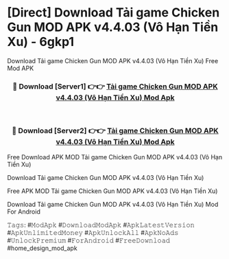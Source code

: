 # [Direct] Download Tải game Chicken Gun MOD APK v4.4.03 (Vô Hạn Tiền Xu) - 6gkp1
Download Tải game Chicken Gun MOD APK v4.4.03 (Vô Hạn Tiền Xu) Free Mod APK

<div align="center">
<h3>🔴 Download [Server1] 👉👉 <a href="https://apk-comot.site?title=Tải_game_Chicken_Gun_MOD_APK_v4.4.03_(Vô_Hạn_Tiền_Xu)">Tải game Chicken Gun MOD APK v4.4.03 (Vô Hạn Tiền Xu) Mod Apk</a></h3><br>

<h3>🔴 Download [Server2] 👉👉 <a href="https://apk-comot.site?title=Tải_game_Chicken_Gun_MOD_APK_v4.4.03_(Vô_Hạn_Tiền_Xu)">Tải game Chicken Gun MOD APK v4.4.03 (Vô Hạn Tiền Xu) Mod Apk</a></h3>
</div>


Free Download APK MOD Tải game Chicken Gun MOD APK v4.4.03 (Vô Hạn Tiền Xu)

Download Tải game Chicken Gun MOD APK v4.4.03 (Vô Hạn Tiền Xu) 

Free APK MOD Tải game Chicken Gun MOD APK v4.4.03 (Vô Hạn Tiền Xu) 

Download Tải game Chicken Gun MOD APK v4.4.03 (Vô Hạn Tiền Xu) Mod For Android

𝚃𝚊𝚐𝚜: #𝙼𝚘𝚍𝙰𝚙𝚔 #𝙳𝚘𝚠𝚗𝚕𝚘𝚊𝚍𝙼𝚘𝚍𝙰𝚙𝚔 #𝙰𝚙𝚔𝙻𝚊𝚝𝚎𝚜𝚝𝚅𝚎𝚛𝚜𝚒𝚘𝚗 #𝙰𝚙𝚔𝚄𝚗𝚕𝚒𝚖𝚒𝚝𝚎𝚍𝙼𝚘𝚗𝚎𝚢 #𝙰𝚙𝚔𝚄𝚗𝚕𝚘𝚌𝚔𝙰𝚕𝚕 #𝙰𝚙𝚔𝙽𝚘𝙰𝚍𝚜 #𝚄𝚗𝚕𝚘𝚌𝚔𝙿𝚛𝚎𝚖𝚒𝚞𝚖 #𝙵𝚘𝚛𝙰𝚗𝚍𝚛𝚘𝚒𝚍 #𝙵𝚛𝚎𝚎𝙳𝚘𝚠𝚗𝚕𝚘𝚊𝚍 #home_design_mod_apk